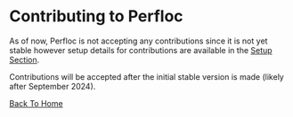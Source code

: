 # Contributing to Perfloc

As of now, Perfloc is not accepting any contributions since it is not yet stable however setup details for contributions are available in the [Setup Section](./setup/readme.md).

Contributions will be accepted after the initial stable version is made (likely after September 2024).

[Back To Home](../readme.md)